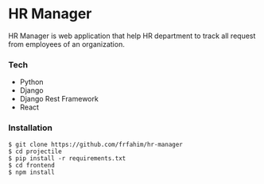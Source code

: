 # HR Manager

HR Manager is web application that help HR department to track all request from employees of an organization.


### Tech
- Python
- Django
- Django Rest Framework
- React

### Installation
```
$ git clone https://github.com/frfahim/hr-manager
$ cd projectile
$ pip install -r requirements.txt
$ cd frontend
$ npm install
